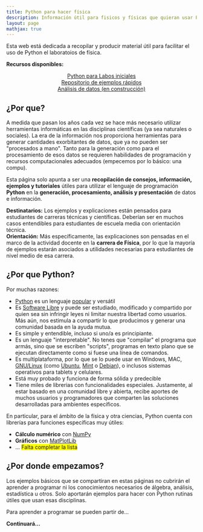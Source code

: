 ```yaml
---
title: Python para hacer física
description: Información útil para fisicos y físicas que quieran usar Python en el laboratorio
layout: page
mathjax: true
---
```


Esta web está dedicada a recopilar y producir material útil para facilitar el uso de Python el laboratoios de
física. 

**Recursos disponibles:**


<center>
<a href="{{ site.url }}" class="btn btn-primary btn-lg" role="button">
Python para Labos iniciales
</a>
</center>

<center>
<a href="{{ site.baseurl }}" class="btn btn-primary btn-lg" role="button">
Repositorio de ejemplos rápidos
</a>
</center>

<center>
<a href="{{ page.url }}" class="btn btn-primary btn-lg" role="button">
Análisis de datos (en construcción)</a>
</center>






## ¿Por que?
A medida que pasan los años cada vez se hace más necesario utilizar herramientas
informáticas en las disciplinas científicas (ya sea naturales o sociales).
La era de la información nos proporciona herramientas para generar
cantidades exorbitantes de datos, que ya no pueden ser "procesados a mano".
Tanto para la generación como para el procesamiento de esos datos se requieren habilidades
de programación y recursos computacionales adecuados (empecemos por lo básico: una compu).

Esta página solo apunta a ser una **recopilación de consejos, información, ejemplos y tutoriales**
útiles para utilizar el lenguaje de programación **Python** en la **generación, procesamiento, análisis y presentación** de datos e información.

<div class="alert alert-info" role="alert" >
  <strong>Destinatarios:</strong> Los ejemplos y explicaciones están pensados para
  estudiantes de carreras técnicas y científicas. Deberían ser en muchos casos entendibles
  para estudiantes de escuela media con orientación técnica.
</div>

<div class="alert alert-info" role="alert" >
  <strong>Orientación:</strong> Más específicamente, las explicaciones son pensadas en el
  marco de la actividad docente en la <strong>carrera de Física</strong>, por lo que la
  mayoría de ejemplos estarán asociados a utilidades necesarias para estudiantes de nivel medio de esa carrera.
</div>

## ¿Por que Python?

Por muchas razones:
  - [Python](https://es.wikipedia.org/wiki/Python) es un lenguaje
    [popular](https://stackoverflow.blog/2017/09/06/incredible-growth-python/) y versátil
  - Es [Software Libre](https://es.wikipedia.org/wiki/Software_libre) y
    puede ser estudiado, modificado y compartido por quien sea sin infringir leyes ni limitar
    nuestra libertad como usuarios. Más aún, nos estimula a compartir lo que producimos
    y generar una comunidad basada en la ayuda mutua.
  - Es simple y entendible, incluso si uno/a es principiante.
  - Es un lenguaje "interpretable". No tenes que "compilar" el programa que armás, sino que
    se escriben "scripts", programas en texto plano que se ejecutan directamente como si fuese
    una línea de comandos.
  - Es multiplataforma, por lo que se lo puede usar en Windows, MAC,
    [GNU/Linux](https://es.wikipedia.org/wiki/GNU/Linux)
    (como [Ubuntu](https://www.ubuntu.com/desktop), [Mint](https://linuxmint.com/) o
    [Debian](https://www.debian.org/index.es.html)), o inclusos sistemas operativos
    para tablets y celulares.
  - Está muy probado y funciona de forma sólida y predecible
  - Tiene miles de librerias con funcionalidades especiales. Justamente, al estar basado en
    una comunidad libre y abierta, recibe aportes de muchos usuarios y programadores que
    comparten las soluciones desarrolladas para ambientes específicos.

En particular, para el ámbito de la física y otra ciencias, Python cuenta con librerías  para
funciones específicas muy útiles:
  - **Cálculo numérico** con [NumPy](http://www.numpy.org/)
  - **Gráficos** con [MatPlotLib](https://matplotlib.org/)
  - ... <span style="background-color: yellow">Falta completar la lista</span>

## ¿Por donde empezamos?

Los ejemplos básicos que se compartiran en estas páginas no cubrirán el aprender a programar ni
los conocimientos necesarios de álgebra, análisis, estadística u otros. Solo aportarán ejemplos
para hacer con Python rutinas útiles que usan esas disciplinas.

Para aprender a programar se pueden partir de...

<div class="alert alert-danger" role="alert" >
  <strong>Continuará...</strong>
</div>
